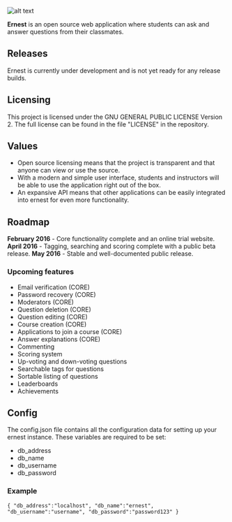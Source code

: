 ![alt text](http://i.imgur.com/NQWIZVI.png "ernest")


**Ernest** is an open source web application where students can ask and answer questions from their classmates.

## Releases
Ernest is currently under development and is not yet ready for any release builds.

## Licensing
This project is licensed under the GNU GENERAL PUBLIC LICENSE Version 2. The full license can be found in the file "LICENSE" in the repository.

## Values
* Open source licensing means that the project is transparent and that anyone can view or use the source.
* With a modern and simple user interface, students and instructors will be able to use the application right out of the box.
* An expansive API means that other applications can be easily integrated into ernest for even more functionality.

## Roadmap
**February 2016** - Core functionality complete and an online trial website.
**April 2016** - Tagging, searching and scoring complete with a public beta release.
**May 2016** - Stable and well-documented public release.

### Upcoming features
* Email verification (CORE)
* Password recovery (CORE)
* Moderators (CORE)
* Question deletion (CORE)
* Question editing (CORE)
* Course creation (CORE)
* Applications to join a course (CORE)
* Answer explanations (CORE)
* Commenting
* Scoring system
* Up-voting and down-voting questions
* Searchable tags for questions
* Sortable listing of questions
* Leaderboards
* Achievements

## Config
The config.json file contains all the configuration data for setting up your ernest instance. These variables are required to be set:
* db_address
* db_name
* db_username
* db_password

### Example


`{
  "db_address":"localhost",
  "db_name":"ernest",
  "db_username":"username",
  "db_password":"password123"
}`
